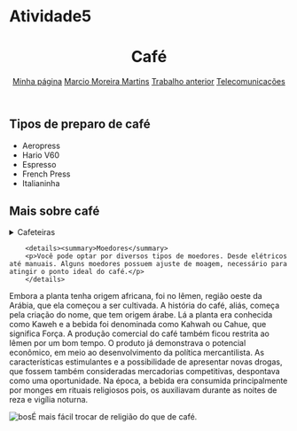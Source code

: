 # Atividade5
<!DOCTYPE html>
<html>
<head>
<meta charset="UTF-8">
<title>Rafael</title>
<link rel = "stylesheet" type = "text/css" href = "bodyyy.css">
</head>
<body>
    <header>
    <h1> Café </h1>
    <nav>
<a href = "">Minha página</a>
<a href = "">Marcio Moreira Martins</a>
<a href = "https://github.com/MarcioMatheus/Atividade3/blob/main/Atividade3.html">Trabalho anterior</a>
<a href = "https://www.ft.unicamp.br/pt-br/graduacao/cursos/et">Telecomunicações</a>
    </nav>
</header>
<section>
<h2> Tipos de preparo de café </h2>
<ul>
   <li>Aeropress    </li> 
   <li>Hario V60    </li>
   <li>Espresso     </li>
   <li>French Press </li>
   <li>Italianinha  </li>
</ul>
</section>

<section>
<h2>Mais sobre café</h2>
        <details><summary>Cafeteiras</summary>
        <p>São diversas. Podemos encontrar cafeteiras da marca Nespresso, TRES, Dolce Gusto e Illy Coffee.</p>
        </details>

        <details><summary>Moedores</summary>
        <p>Você pode optar por diversos tipos de moedores. Desde elétricos até manuais. Alguns moedores possuem ajuste de moagem, necessário para atingir o ponto ideal do café.</p>
        </details>
</section>

<section class="full">
    Embora a planta tenha origem africana, foi no Iêmen,  região oeste da Arábia, que ela começou a ser cultivada. A história 
    do café, aliás, começa pela criação do nome, que tem origem árabe. Lá a planta era conhecida como Kaweh e a bebida foi 
    denominada como Kahwah ou Cahue, que significa Força. A produção comercial do café também ficou restrita ao Iêmen por um bom 
    tempo. O produto já demonstrava o potencial econômico, em meio ao desenvolvimento da política mercantilista.  As características 
    estimulantes e a possibilidade de apresentar novas drogas, que fossem também consideradas mercadorias competitivas, despontava
    como uma oportunidade. Na época, a bebida era consumida principalmente por monges em rituais religiosos pois, os auxiliavam 
    durante as noites de reza e vigília noturna.
</section>

<footer>
    <p><img src = "bos.png"
    alt = "bos"/>É mais fácil trocar de religião do que de café.</p>
</footer>

</body>
</html>
